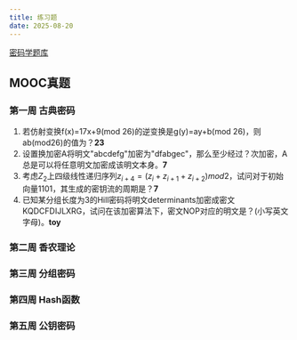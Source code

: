 ```yaml
---
title: 练习题
date: 2025-08-20
---
```


[密码学题库](https://www.cnblogs.com/tomyyyyy/p/11094204.html)

## MOOC真题

### 第一周 古典密码

1. 若仿射变换f(x)=17x+9(mod 26)的逆变换是g(y)=ay+b(mod 26)，则ab(mod26)的值为？**23**
2. ​设置换加密A将明文"abcdefg"加密为"dfabgec"，那么至少经过？次加密，A总是可以将任意明文加密成该明文本身。**7**
3. ‍考虑$Z_2$上四级线性递归序列$z_{i+4}=(z_i+z_{i+1}+z_{i+2})mod2$，试问对于初始向量1101，其生成的密钥流的周期是？**7**
4. 已知某分组长度为3的Hill密码将明文determinants加密成密文KQDCFDIJLXRG，试问在该加密算法下，密文NOP对应的明文是？(小写英文字母)。**toy**

### 第二周 香农理论

### 第三周 分组密码

### 第四周 Hash函数

### 第五周 公钥密码
